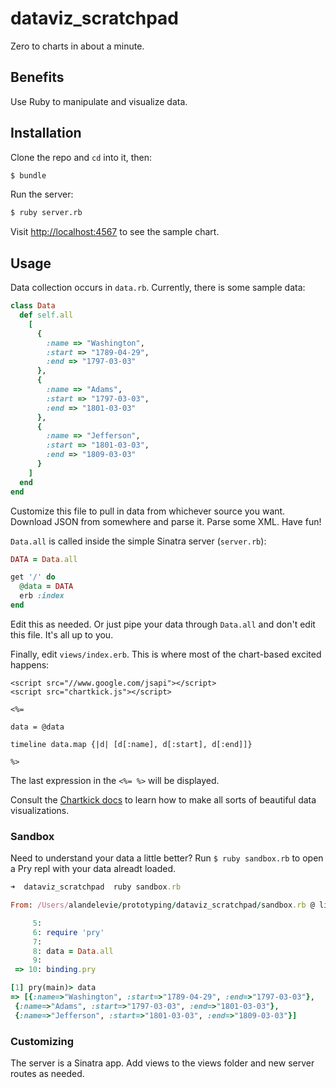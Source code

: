 # dataviz_scratchpad

Zero to charts in about a minute. 

## Benefits

Use Ruby to manipulate and visualize data.

## Installation

Clone the repo and `cd` into it, then:

```sh
$ bundle
```

Run the server:

```sh
$ ruby server.rb
```

Visit [http://localhost:4567](http://localhost:4567) to see the sample chart.

## Usage

Data collection occurs in `data.rb`. Currently, there is some sample data:

```ruby
class Data
  def self.all
    [
      {
        :name => "Washington",
        :start => "1789-04-29", 
        :end => "1797-03-03"
      },
      {
        :name => "Adams",
        :start => "1797-03-03", 
        :end => "1801-03-03"
      },
      {
        :name => "Jefferson",
        :start => "1801-03-03", 
        :end => "1809-03-03"
      }
    ]
  end
end
```

Customize this file to pull in data from whichever source you want. Download JSON from somewhere and parse it. Parse some XML. Have fun!

`Data.all` is called inside the simple Sinatra server (`server.rb`):

```ruby
DATA = Data.all

get '/' do
  @data = DATA
  erb :index
end
```

Edit this as needed. Or just pipe your data through `Data.all` and don't edit this file. It's all up to you.

Finally, edit `views/index.erb`. This is where most of the chart-based excited happens:

```erb
<script src="//www.google.com/jsapi"></script>
<script src="chartkick.js"></script>

<%=
  
data = @data  
  
timeline data.map {|d| [d[:name], d[:start], d[:end]]}
  
%>

```

The last expression in the `<%= %>` will be displayed.

Consult the [Chartkick docs](http://chartkick.com/) to learn how to make all sorts of beautiful data visualizations.

### Sandbox

Need to understand your data a little better? Run `$ ruby sandbox.rb` to open a Pry repl with your data alreadt loaded.

```ruby
➜  dataviz_scratchpad  ruby sandbox.rb 

From: /Users/alandelevie/prototyping/dataviz_scratchpad/sandbox.rb @ line 10 :

     5: 
     6: require 'pry'
     7: 
     8: data = Data.all
     9: 
 => 10: binding.pry

[1] pry(main)> data
=> [{:name=>"Washington", :start=>"1789-04-29", :end=>"1797-03-03"},
 {:name=>"Adams", :start=>"1797-03-03", :end=>"1801-03-03"},
 {:name=>"Jefferson", :start=>"1801-03-03", :end=>"1809-03-03"}]
```

### Customizing

The server is a Sinatra app. Add views to the views folder and new server routes as needed.

